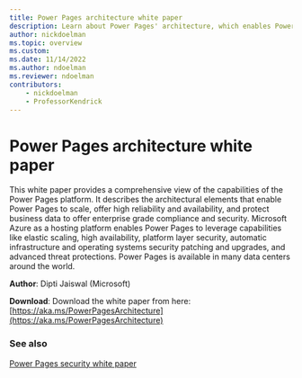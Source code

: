 ```yaml
---
title: Power Pages architecture white paper
description: Learn about Power Pages' architecture, which enables Power Pages to scale, offer high reliability and availability, and protect business data to offer enterprise grade compliance and security.
author: nickdoelman
ms.topic: overview
ms.custom: 
ms.date: 11/14/2022
ms.author: ndoelman
ms.reviewer: ndoelman
contributors:
    - nickdoelman
    - ProfessorKendrick
---
```


# Power Pages architecture white paper

This white paper provides a comprehensive view of the capabilities of the Power Pages platform.  It describes the architectural elements that enable Power Pages to scale, offer high reliability and availability, and protect business data to offer enterprise grade compliance and security.  Microsoft Azure as a hosting platform enables Power Pages to leverage capabilities like elastic scaling, high availability, platform layer security, automatic infrastructure and operating systems security patching and upgrades, and advanced threat protections.  Power Pages is available in many data centers around the world.

**Author**: Dipti Jaiswal (Microsoft)

**Download**: Download the white paper from here: [https://aka.ms/PowerPagesArchitecture](https://aka.ms/PowerPagesArchitecture)

### See also

[Power Pages security white paper](security.md)
